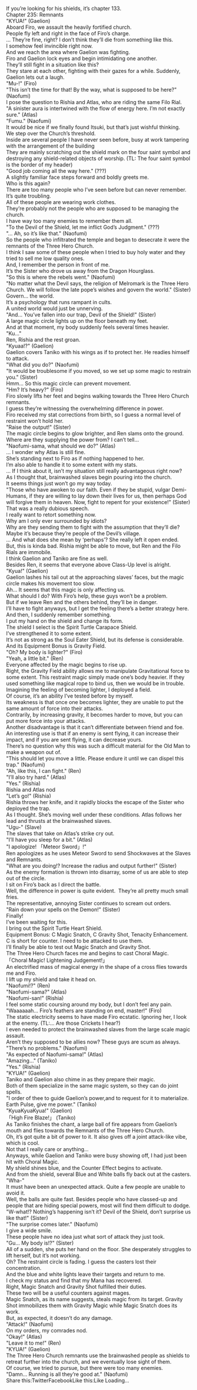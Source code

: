 <br/>
If you’re looking for his shields, it’s chapter 133.<br/>
Chapter 235: Remnants<br/>
"KYUA!" (Gaelion)<br/>
Aboard Firo, we assault the heavily fortified church.<br/>
People fly left and right in the face of Firo’s charge.<br/>
… They’re fine, right? I don’t think they’ll die from something like this.<br/>
I somehow feel invincible right now.<br/>
And we reach the area where Gaelion was fighting.<br/>
Firo and Gaelion lock eyes and begin intimidating one another.<br/>
They’ll still fight in a situation like this?<br/>
They stare at each other, fighting with their gazes for a while. Suddenly, Gaelion lets out a laugh.<br/>
"Mu-!" (Firo)<br/>
"This isn’t the time for that! By the way, what is supposed to be here?" (Naofumi)<br/>
I pose the question to Rishia and Atlas, who are riding the same Filo Rial.<br/>
"A sinister aura is intertwined with the flow of energy here. I’m not exactly sure." (Atlas)<br/>
"Fumu." (Naofumi)<br/>
It would be nice if we finally found Itsuki, but that’s just wishful thinking.<br/>
We step over the Church’s threshold.<br/>
Inside are several people I have never seen before, busy at work tampering with the arrangement of the building<br/>
They are mainly scratching out the shield mark on the four saint symbol and destroying any shield-related objects of worship. (TL: The four saint symbol is the border of my header)<br/>
"Good job coming all the way here." (???)<br/>
A slightly familiar face steps forward and boldly greets me.<br/>
Who is this again?<br/>
There are too many people who I’ve seen before but can never remember. It’s quite troubling.<br/>
All of these people are wearing work clothes.<br/>
They’re probably not the people who are supposed to be managing the church.<br/>
I have way too many enemies to remember them all.<br/>
"To the Devil of the Shield, let me inflict God’s Judgment." (???)<br/>
"… Ah, so it’s like that." (Naofumi)<br/>
So the people who infiltrated the temple and began to desecrate it were the remnants of the Three Hero Church.<br/>
I think I saw some of these people when I tried to buy holy water and they tried to sell me low quality ones.<br/>
And, I remember the person in front of me.<br/>
It’s the Sister who drove us away from the Dragon Hourglass.<br/>
"So this is where the rebels went." (Naofumi)<br/>
"No matter what the Devil says, the religion of Melromark is the Three Hero Church. We will follow the late pope’s wishes and govern the world." (Sister)<br/>
Govern… the world.<br/>
It’s a psychology that runs rampant in cults.<br/>
A united world would just be unnerving.<br/>
"And… You’ve fallen into our trap, Devil of the Shield!" (Sister)<br/>
A large magic circle lights up on the floor beneath my feet.<br/>
And at that moment, my body suddenly feels several times heavier.<br/>
"Ku…"<br/>
Ren, Rishia and the rest groan.<br/>
"Kyuaa!?" (Gaelion)<br/>
Gaelion covers Taniko with his wings as if to protect her. He readies himself to attack.<br/>
"What did you do?" (Naofumi)<br/>
"It would be troublesome if you moved, so we set up some magic to restrain you." (Sister)<br/>
Hmm… So this magic circle can prevent movement.<br/>
"Hm? It’s heavy?" (Firo)<br/>
Firo slowly lifts her feet and begins walking towards the Three Hero Church remnants.<br/>
I guess they’re witnessing the overwhelming difference in power.<br/>
Firo received my stat corrections from birth, so I guess a normal level of restraint won’t hold her.<br/>
"Raise the output!" (Sister)<br/>
The magic circle begins to glow brighter, and Ren slams onto the ground.<br/>
Where are they supplying the power from? I can’t tell…<br/>
"Naofumi-sama, what should we do?" (Atlas)<br/>
… I wonder why Atlas is still fine.<br/>
She’s standing next to Firo as if nothing happened to her.<br/>
I’m also able to handle it to some extent with my stats.<br/>
… If I think about it, isn’t my situation still really advantageous right now?<br/>
As I thought that, brainwashed slaves begin pouring into the church.<br/>
It seems things just won’t go my way today.<br/>
"Those who have awoken to our faith. Even if they be stupid, vulgar Demi-Humans, if they are willing to lay down their lives for us, then perhaps God will forgive them in heaven. Now, fight to repent for your existence!" (Sister)<br/>
That was a really dubious speech.<br/>
I really want to retort something now.<br/>
Why am I only ever surrounded by idiots?<br/>
Why are they sending them to fight with the assumption that they’ll die?<br/>
Maybe it’s because they’re people of the Devil’s village.<br/>
… And what does she mean by ‘perhaps’? She really left it open ended.<br/>
But, this is kinda bad. Rishia might be able to move, but Ren and the Filo Rials are immobile.<br/>
I think Gaelion and Taniko are fine as well.<br/>
Besides Ren, it seems that everyone above Class-Up level is alright.<br/>
"Kyua!" (Gaelion)<br/>
Gaelion lashes his tail out at the approaching slaves’ faces, but the magic circle makes his movement too slow.<br/>
Ah… It seems that this magic is only affecting us.<br/>
What should I do? With Firo’s help, these guys won’t be a problem.<br/>
But if we leave Ren and the others behind, they’ll be in danger.<br/>
I’ll have to fight anyways, but I get the feeling there’s a better strategy here.<br/>
And then, I suddenly remember something.<br/>
I put my hand on the shield and change its form.<br/>
The shield I select is the Spirit Turtle Carapace Shield.<br/>
I’ve strengthened it to some extent.<br/>
It’s not as strong as the Soul Eater Shield, but its defense is considerable.<br/>
And its Equipment Bonus is Gravity Field.<br/>
"Oh? My body is lighter?" (Firo)<br/>
"Yeah, a little bit." (Ren)<br/>
Everyone affected by the magic begins to rise up.<br/>
Right, the Gravity Field ability allows me to manipulate Gravitational force to some extent. This restraint magic simply made one’s body heavier. If they used something like magical rope to bind us, then we would be in trouble.<br/>
Imagining the feeling of becoming lighter, I deployed a field.<br/>
Of course, it’s an ability I’ve tested before by myself.<br/>
Its weakness is that once one becomes lighter, they are unable to put the same amount of force into their attacks.<br/>
Contrarily, by increasing gravity, it becomes harder to move, but you can put more force into your attacks.<br/>
Another disadvantage is that it can’t differentiate between friend and foe. An interesting use is that if an enemy is sent flying, it can increase their impact, and if you are sent flying, it can decrease yours.<br/>
There’s no question why this was such a difficult material for the Old Man to make a weapon out of.<br/>
"This should let you move a little. Please endure it until we can dispel this trap." (Naofumi)<br/>
"Ah, like this, I can fight." (Ren)<br/>
"I’ll also try hard." (Atlas)<br/>
"Yes." (Rishia)<br/>
Rishia and Atlas nod<br/>
"Let’s go!" (Rishia)<br/>
Rishia throws her knife, and it rapidly blocks the escape of the Sister who deployed the trap.<br/>
As I thought. She’s moving well under these conditions. Atlas follows her lead and thrusts at the brainwashed slaves.<br/>
"Ugu-" (Slave)<br/>
The slaves that take on Atlas’s strike cry out.<br/>
"I’ll have you sleep for a bit." (Atlas)<br/>
"I apologize! 「Meteor Sword」!"<br/>
Ren apologizes as he uses Meteor Sword to send Shockwaves at the Slaves and Remnants.<br/>
"What are you doing!? Increase the radius and output further!" (Sister)<br/>
As the enemy formation is thrown into disarray, some of us are able to step out of the circle.<br/>
I sit on Firo’s back as I direct the battle.<br/>
Well, the difference in power is quite evident.  They’re all pretty much small fries.<br/>
The representative, annoying Sister continues to scream out orders.<br/>
"Rain down your spells on the Demon!" (Sister)<br/>
Finally!<br/>
I’ve been waiting for this.<br/>
I bring out the Spirit Turtle Heart Shield.<br/>
Equipment Bonus: C Magic Snatch, C Gravity Shot, Tenacity Enhancement.<br/>
C is short for counter. I need to be attacked to use them.<br/>
I’ll finally be able to test out Magic Snatch and Gravity Shot.<br/>
The Three Hero Church faces me and begins to cast Choral Magic.<br/>
「Choral Magic! Lightening Judgement!」<br/>
An electrified mass of magical energy in the shape of a cross flies towards me and Firo.<br/>
I lift up my shield and take it head on.<br/>
"Naofumi!?" (Ren)<br/>
"Naofumi-sama?" (Atlas)<br/>
"Naofumi-san!" (Rishia)<br/>
I feel some static coursing around my body, but I don’t feel any pain.<br/>
"Waaaaaah… Firo’s feathers are standing on end, master!" (Firo)<br/>
The static electricity seems to have made Firo ecstatic. Ignoring her, I look at the enemy. (TL:… Are those Crickets I hear?)<br/>
I even needed to protect the brainwashed slaves from the large scale magic assault.<br/>
Aren’t they supposed to be allies now? These guys are scum as always.<br/>
"There’s no problems." (Naofumi)<br/>
"As expected of Naofumi-sama!" (Atlas)<br/>
"Amazing…" (Taniko)<br/>
"Yes." (Rishia)<br/>
"KYUA!" (Gaelion)<br/>
Taniko and Gaelion also chime in as they prepare their magic.<br/>
Both of them specialize in the same magic system, so they can do joint spells.<br/>
"I order of thee to guide Gaelion’s power,and to request for it to materialize. Earth Pulse, give me power." (Taniko)<br/>
"KyuaKyuaKyua!" (Gaelion)<br/>
「High Fire Blaze!」 (Taniko)<br/>
As Taniko finishes the chant, a large ball of fire appears from Gaelion’s mouth and flies towards the Remnants of the Three Hero Church.<br/>
Oh, it’s got quite a bit of power to it. It also gives off a joint attack-like vibe, which is cool.<br/>
Not that I really care or anything…<br/>
Anyways, while Gaelion and Taniko were busy showing off, I had just been hit with Choral Magic.<br/>
My shield shines blue, and the Counter Effect begins to activate.<br/>
And from the shield, several Blue and White balls fly back out at the casters.<br/>
"Wha-"<br/>
It must have been an unexpected attack. Quite a few people are unable to avoid it.<br/>
Well, the balls are quite fast. Besides people who have classed-up and people that are hiding special powers, most will find them difficult to dodge.<br/>
"W-what!? Nothing’s happening isn’t it? Devil of the Shield, don’t surprise us like that!" (Sister)<br/>
"The surprise comes later." (Naofumi)<br/>
I give a wide smile.<br/>
These people have no idea just what sort of attack they just took.<br/>
"Gu… My body is!?" (Sister)  <ED: Surprise Muther F’ker><br/>
All of a sudden, she puts her hand on the floor. She desperately struggles to lift herself, but it’s not working.<br/>
Oh? The restraint circle is fading. I guess the casters lost their concentration.<br/>
And the blue and white lights leave their targets and return to me.<br/>
I check my status and find that my Mana has recovered.<br/>
Right, Magic Snatch and Gravity Shot fulfilled their duties.<br/>
These two will be a useful counters against mages.<br/>
Magic Snatch, as its name suggests, steals magic from its target. Gravity Shot immobilizes them with Gravity Magic while Magic Snatch does its work.<br/>
But, as expected, it doesn’t do any damage.<br/>
"Attack!" (Naofumi)<br/>
On my orders, my comrades nod.<br/>
"Okay!" (Atlas)<br/>
"Leave it to me!" (Ren)<br/>
"KYUA!" (Gaelion)<br/>
The Three Hero Church remnants use the brainwashed people as shields to retreat further into the church, and we eventually lose sight of them.<br/>
Of course, we tried to pursue, but there were too many enemies.<br/>
"Damn… Running is all they’re good at." (Naofumi)<br/>
Share this:TwitterFacebookLike this:Like Loading... <br/>
